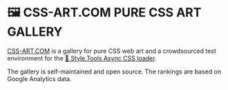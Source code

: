 # 🖼 CSS-ART.COM PURE CSS ART GALLERY

[CSS-ART.COM](https://css-art.com/) is a gallery for pure CSS web art and a crowdsourced test environment for the [📐 Style.Tools Async CSS loader](https://github.com/style-tools/async-css).

The gallery is self-maintained and open source. The rankings are based on Google Analytics data.